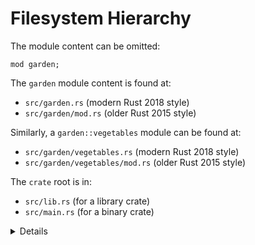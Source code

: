 # Filesystem Hierarchy

The module content can be omitted:

```rust,editable,compile_fail
mod garden;
```

The `garden` module content is found at:

* `src/garden.rs` (modern Rust 2018 style)
* `src/garden/mod.rs` (older Rust 2015 style)

Similarly, a `garden::vegetables` module can be found at:

* `src/garden/vegetables.rs` (modern Rust 2018 style)
* `src/garden/vegetables/mod.rs` (older Rust 2015 style)

The `crate` root is in:

* `src/lib.rs` (for a library crate)
* `src/main.rs` (for a binary crate)

<details>

* The change from `module/mod.rs` to `module.rs` doesn't preclude the use of submodules in Rust 2018.
  (It was mandatory in Rust 2015.)

  The following is valid:

  ```
  src/
  ├── main.rs
  ├── top_module.rs
  └── top_module/
      └── sub_module.rs
  ```

* The main reason for the change is to prevent many files named `mod.rs`, which can be hard
  to distinguish in IDEs.

* Rust will look for modules in `modulename/mod.rs` and `modulename.rs`, but this can be changed
  with a compiler directive:

  ```rust,ignore
  #[path = "some/path.rs"]
  mod some_module { }
  ```

  This is useful, for example, if you would like to place tests for a module in a file named
  `some_module_test.rs`, similar to the convention in Go.

</details>
